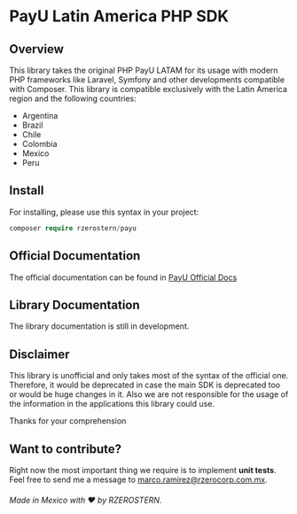 # PayU Latin America PHP SDK

## Overview

This library takes the original PHP PayU LATAM for its usage with modern PHP frameworks like Laravel, Symfony and other developments compatible with Composer. This library is compatible exclusively with the Latin America region and the following countries:

- Argentina
- Brazil
- Chile
- Colombia
- Mexico
- Peru

## Install

For installing, please use this syntax in your project:

```php
composer require rzerostern/payu
```

## Official Documentation

The official documentation can be found in [PayU Official Docs](https://d1ril7hq6s7m5z.cloudfront.net/latam/en/docs.html)

## Library Documentation

The library documentation is still in development.


## Disclaimer

This library is unofficial and only takes most of the syntax of the official one. Therefore, it would be deprecated in case the main SDK is deprecated too or would be huge changes in it. Also we are not responsible for the usage of the information in the applications this library could use. 

Thanks for your comprehension
## Want to contribute?

Right now the most important thing we require is to implement **unit tests**. Feel free to send me a message to marco.ramirez@rzerocorp.com.mx.

###### Made in Mexico with :heart: by RZEROSTERN.